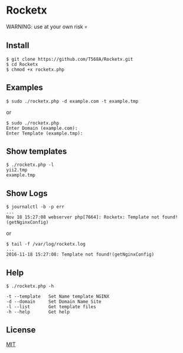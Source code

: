 # Rocketx

WARNING: use at your own risk 💀

## Install
```shell
$ git clone https://github.com/T568A/Rocketx.git
$ cd Rocketx
$ chmod +x rocketx.php
```

## Examples

```shell
$ sudo ./rocketx.php -d example.com -t example.tmp
```
or
```shell
$ sudo ./rocketx.php
Enter Domain (example.com):
Enter Template (example.tmp):
```

## Show templates

```shell
$ ./rocketx.php -l
yii2.tmp
example.tmp
```

## Show Logs

```shell
$ journalctl -b -p err
...
Nov 18 15:27:08 webserver php[7664]: Rocketx: Template not found!(getNginxConfig)
```
or

```shell
$ tail -f /var/log/rocketx.log
...
2016-11-18 15:27:08: Template not found!(getNginxConfig)
```

## Help

```shell
$ ./rocketx.php -h

-t --template   Set Name template NGINX
-d --domain     Set Domain Name Site
-l --list       Get template files
-h --help       Get help
```

## License

[MIT](LICENSE)
